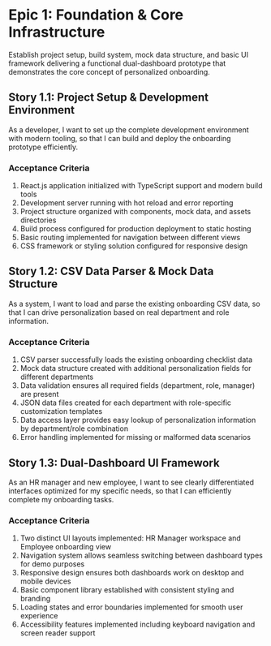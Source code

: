 # Epic 1: Foundation & Core Infrastructure

Establish project setup, build system, mock data structure, and basic UI framework delivering a functional dual-dashboard prototype that demonstrates the core concept of personalized onboarding.

## Story 1.1: Project Setup & Development Environment
As a developer,
I want to set up the complete development environment with modern tooling,
so that I can build and deploy the onboarding prototype efficiently.

### Acceptance Criteria
1. React.js application initialized with TypeScript support and modern build tools
2. Development server running with hot reload and error reporting
3. Project structure organized with components, mock data, and assets directories
4. Build process configured for production deployment to static hosting
5. Basic routing implemented for navigation between different views
6. CSS framework or styling solution configured for responsive design

## Story 1.2: CSV Data Parser & Mock Data Structure
As a system,
I want to load and parse the existing onboarding CSV data,
so that I can drive personalization based on real department and role information.

### Acceptance Criteria
1. CSV parser successfully loads the existing onboarding checklist data
2. Mock data structure created with additional personalization fields for different departments
3. Data validation ensures all required fields (department, role, manager) are present
4. JSON data files created for each department with role-specific customization templates
5. Data access layer provides easy lookup of personalization information by department/role combination
6. Error handling implemented for missing or malformed data scenarios

## Story 1.3: Dual-Dashboard UI Framework
As an HR manager and new employee,
I want to see clearly differentiated interfaces optimized for my specific needs,
so that I can efficiently complete my onboarding tasks.

### Acceptance Criteria
1. Two distinct UI layouts implemented: HR Manager workspace and Employee onboarding view
2. Navigation system allows seamless switching between dashboard types for demo purposes
3. Responsive design ensures both dashboards work on desktop and mobile devices
4. Basic component library established with consistent styling and branding
5. Loading states and error boundaries implemented for smooth user experience
6. Accessibility features implemented including keyboard navigation and screen reader support
